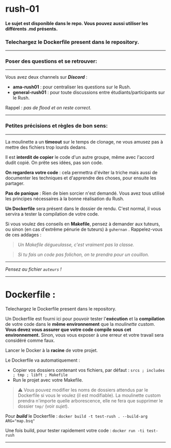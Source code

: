 # rush-01

#### Le sujet est disponible dans le repo. Vous pouvez aussi utiliser les différents .md présents.


### Telechargez le Dockerfile present dans le repository.

---

### Poser des questions et se retrouver:

---

Vous avez deux channels sur ***Discord*** :
- **ama-rush01** : pour centraliser les questions sur le Rush.
- **general-rush01** : pour toute discussions entre étudiants/participants sur le Rush.

Rappel : _pas de flood et on reste correct._

---

### Petites précisions et règles de bon sens:

---

La moulinette a un **timeout** sur le temps de clonage, ne vous amusez pas à mettre des fichiers trop lourds dedans.

Il est **interdit de copier** le code d'un autre groupe, même avec l'accord dudit copié. On prête ses idées, pas son code.

**On regardera votre code** : cela permettra d'éviter la triche mais aussi de documenter les techniques et d'apprendre des choses, pour ensuite les partager.

**Pas de panique** : Rien de bien sorcier n'est demandé. Vous avez tous utilisé les principes nécessaires à la bonne réalisation du Rush.

**Un Dockerfile** sera présent dans le dossier de rendu. C'est normal, il vous servira a tester la compilation de votre code.

Si vous voulez des conseils en **Makefile**, pensez à demander aux tuteurs, ou sinon (en cas d'extrême pénurie de tuteurs) à `guhernan` . Rappelez-vous de ces addages :

> *Un Makefile dégueulasse, c'est vraiment pas la classe.*

> *Si tu fais un code pas folichon, on te prendra pour un couillon.*

---

*Pensez au fichier `auteurs` !*

---

# Dockerfile :

Telechargez le Dockerfile present dans le repository.

Un Dockerfile est fourni ici pour pouvoir tester l'**exécution** et la **compilation** de votre code dans le **même environnement** que la *moulinette custom*.
**Vous devez vous assurer que votre code compile sous cet environnement.** Sinon, vous vous exposer à une erreur et votre travail sera considéré comme faux.

Lancer le Docker à la **racine** de votre projet.

Le Dockerfile va automatiquement :
- Copier vos dossiers contenant vos fichiers, par défaut : `srcs ; includes ; tmp ; libft ; Makefile`
- Run le projet avec votre Makefile.

> ⚠️ Vous pouvez modifier les noms de dossiers attendus par le Dockerfile si vous le voulez (il est modifiable).
> La moulinette custom prendra n'importe quelle arborescence, elle ne fera que supprimer le dossier `tmp/` (voir _sujet_).

Pour **_build_** le Dockerfile : `docker build -t test-rush . --build-arg ARG="map.bsq"`

Une fois build, pour tester rapidement votre code  : `docker run -ti test-rush`

---
